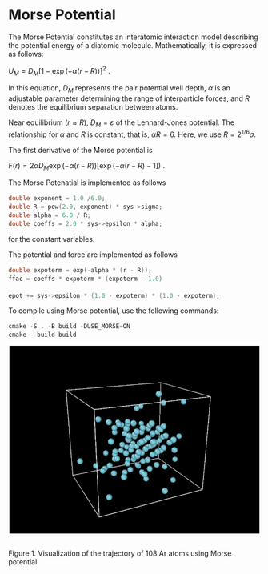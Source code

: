# Morse Potential

The Morse Potential constitutes an interatomic interaction model describing the potential energy of a diatomic molecule. Mathematically, it is expressed as follows:

$U_{M} = D_M [1 - \exp(-\alpha(r - R))]^{2}$ .

In this equation, $D_M$ represents the pair potential well depth, $\alpha$ is an adjustable parameter determining the range of interparticle forces, and $R$ denotes the equilibrium separation between atoms.

Near equilibrium ($r \approx R$),  $D_M = \varepsilon$ of the Lennard-Jones potential. The relationship for $\alpha$ and $R$ is constant, that is, $\alpha R = 6$. Here, we use $R = 2^{1/6} \sigma$.

The first derivative of the Morse potential is

$F(r) = 2\alpha D_M \exp(-\alpha(r - R)) [\exp(-\alpha(r - R) -1 ])$ .

The Morse Potenatial is implemented as follows

```C
double exponent = 1.0 /6.0;
double R = pow(2.0, exponent) * sys->sigma;
double alpha = 6.0 / R;
double coeffs = 2.0 * sys->epsilon * alpha;
```
for the constant variables.

The potential and force are implemented as follows

```C
double expoterm = exp(-alpha * (r - R));
ffac = coeffs * expoterm * (expoterm - 1.0)

epot += sys->epsilon * (1.0 - expoterm) * (1.0 - expoterm);
```

To compile using Morse potential, use the following commands:
```C
cmake -S . -B build -DUSE_MORSE=ON
cmake --build build
```

<img src="morse.gif" alt="animation" width="500" style="display: block; margin: auto;" /><br>

Figure 1. Visualization of the trajectory of 108 Ar atoms using Morse potential.